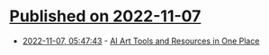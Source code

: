 # [Published on 2022-11-07](index.md)

* [2022-11-07, 05:47:43](https://news.ycombinator.com/item?id=33501670) - [AI Art Tools and Resources in One Place](https://www.aiartapps.com/)
